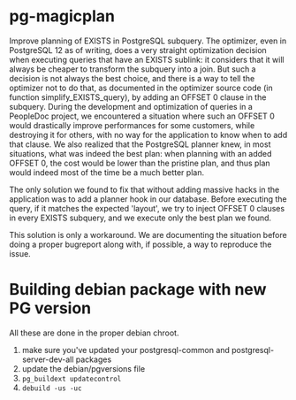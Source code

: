 # pg-magicplan

Improve planning of EXISTS in PostgreSQL subquery.
The optimizer, even in PostgreSQL 12 as of writing, does a very straight
optimization decision when executing queries that have an EXISTS sublink: it
considers that it will always be cheaper to transform the subquery into a join.
But such a decision is not always the best choice, and there is a way to tell
the optimizer not to do that, as documented in the optimizer source code (in 
function simplify_EXISTS_query), by adding an OFFSET 0 clause in the subquery.
During the development and optimization of queries in a PeopleDoc project, we
encountered a situation where such an OFFSET 0 would drastically improve 
performances for some customers, while destroying it for others, with no way
for the application to know when to add that clause.
We also realized that the PostgreSQL planner knew, in most situations, what was
indeed the best plan: when planning with an added OFFSET 0, the cost would be
lower than the pristine plan, and thus plan would indeed most of the time be a
much better plan.

The only solution we found to fix that without adding massive hacks in the
application was to add a planner hook in our database. Before executing the
query, if it matches the expected 'layout', we try to inject OFFSET 0 clauses
in every EXISTS subquery, and we execute only the best plan we found.

This solution is only a workaround. We are documenting the situation before
doing a proper bugreport along with, if possible, a way to reproduce the issue.

# Building debian package with new PG version

All these are done in the proper debian chroot.

1) make sure you've updated your postgresql-common and postgresql-server-dev-all packages
2) update the debian/pgversions file
3) `pg_buildext updatecontrol`
4) `debuild -us -uc`

